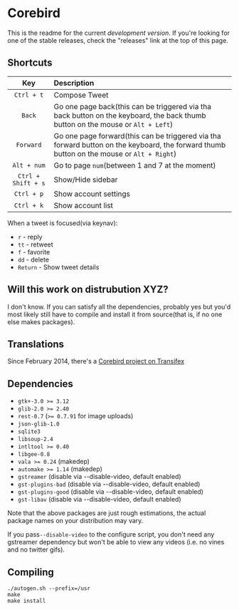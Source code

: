 
# Corebird


This is the readme for the current *development version*. If you're looking for one of the stable releases, check the "releases" link at the top of this page.


## Shortcuts

| Key                | Description                                                                                                                                |
| :-----:            | :-----------                                                                                                                               |
| `Ctrl + t`         | Compose Tweet                                                                                                                              |
| `Back`             | Go one page back(this can be triggered via tha back button on the keyboard, the back thumb button on the mouse or  `Alt + Left`)           |
| `Forward`          | Go one page forward(this can be triggered via tha forward button on the keyboard, the forward thumb button on the mouse or  `Alt + Right`) |
| `Alt + num`        | Go to page `num`(between 1 and 7 at the moment)                                                                                            |
| `Ctrl + Shift + s` | Show/Hide sidebar                                                                                                                          |
| `Ctrl + p` | Show account settings |
| `Ctrl + k` | Show account list |


  When a tweet is focused(via keynav):

  - `r`  - reply
  - `tt` - retweet
  - `f`  - favorite
  - `dd` - delete
  - `Return` - Show tweet details


## Will this work on distrubution XYZ?
  I don't know. If you can satisfy all the dependencies, probably yes but
  you'd most likely still have to compile and install it from source(that is,
  if no one else makes packages).

## Translations
  Since February 2014, there's a [Corebird project on Transifex](https://www.transifex.com/organization/corebird/dashboard/corebird)


## Dependencies
 - `gtk+-3.0 >= 3.12`
 - `glib-2.0 >= 2.40`
 - `rest-0.7` (`>= 0.7.91` for image uploads)
 - `json-glib-1.0`
 - `sqlite3`
 - `libsoup-2.4`
 - `intltool >= 0.40`
 - `libgee-0.8`
 - `vala >= 0.24` (makedep)
 - `automake >= 1.14` (makedep)
 - `gstreamer` (disable via --disable-video, default enabled)
 - `gst-plugins-bad` (disable via --disable-video, default enabled)
 - `gst-plugins-good` (disable via --disable-video, default enabled)
 - `gst-libav` (disable via --disable-video, default enabled)

Note that the above packages are just rough estimations, the actual package names on your distribution may vary.

If you pass`--disable-video` to the configure script, you don't need any gstreamer dependency but  won't be able to view any videos (i.e. no vines and no twitter gifs).

## Compiling

```
./autogen.sh --prefix=/usr
make
make install
```

